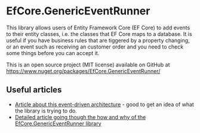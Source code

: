 # EfCore.GenericEventRunner

This library allows users of Entity Framework Core (EF Core) to add events to their entity classes, i.e. the classes that EF Core maps to a database. It is useful if you have business rules that are tiggered by a property changing, or an event such as receiving an customer order and you need to check some things before you can accept it. 

This is an open source project (MIT license) available on GitHub at https://www.nuget.org/packages/EfCore.GenericEventRunner/

## Useful articles

* [Article about this event-driven architecture](https://www.thereformedprogrammer.net/a-robust-event-driven-architecture-for-using-with-entity-framework-core/) - good to get an idea of what the library is trying to do.
* [Detailed article going though the how and why of the EfCore.GenericEventRunner library](https://www.thereformedprogrammer.net/efcore-genericeventrunner-an-event-driven-library-that-works-with-ef-core/)




